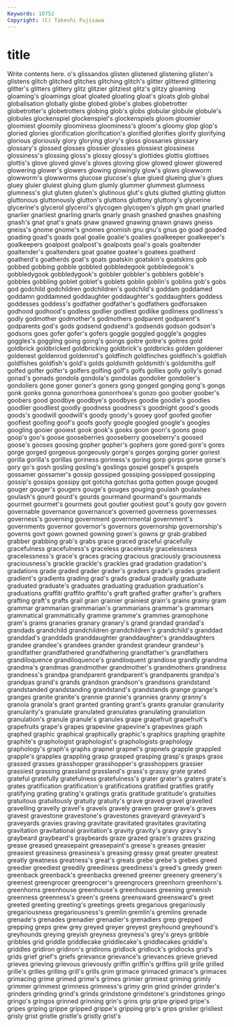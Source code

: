 ```yaml
---
Keywords: 10752 
Copyright: (C) Takeshi Fujisawa
---
```


# title

Write contents here.
o's glissandos glisten glistened glistening glisten's glistens glitch
glitched glitches glitching glitch's glitter glittered glittering glitter's glitters glittery
glitz glitzier glitziest glitz's glitzy gloaming gloaming's gloamings gloat gloated
gloating gloat's gloats glob global globalisation globally globe globed globe's
globes globetrotter globetrotter's globetrotters globing glob's globs globular globule globule's
globules glockenspiel glockenspiel's glockenspiels gloom gloomier gloomiest gloomily gloominess gloominess's
gloom's gloomy glop glop's gloried glories glorification glorification's glorified glorifies
glorify glorifying glorious gloriously glory glorying glory's gloss glossaries glossary
glossary's glossed glosses glossier glossies glossiest glossiness glossiness's glossing gloss's
glossy glossy's glottides glottis glottises glottis's glove gloved glove's gloves
gloving glow glowed glower glowered glowering glower's glowers glowing glowingly
glow's glows glowworm glowworm's glowworms glucose glucose's glue glued glueing
glue's glues gluey gluier gluiest gluing glum glumly glummer glummest
glumness glumness's glut gluten gluten's glutinous glut's gluts glutted glutting
glutton gluttonous gluttonously glutton's gluttons gluttony gluttony's glycerine glycerine's glycerol
glycerol's glycogen glycogen's glyph gm gnarl gnarled gnarlier gnarliest gnarling
gnarls gnarly gnash gnashed gnashes gnashing gnash's gnat gnat's gnats
gnaw gnawed gnawing gnawn gnaws gneiss gneiss's gnome gnome's gnomes
gnomish gnu gnu's gnus go goad goaded goading goad's goads
goal goalie goalie's goalies goalkeeper goalkeeper's goalkeepers goalpost goalpost's goalposts
goal's goals goaltender goaltender's goaltenders goat goatee goatee's goatees goatherd
goatherd's goatherds goat's goats goatskin goatskin's goatskins gob gobbed gobbing
gobble gobbled gobbledegook gobbledegook's gobbledygook gobbledygook's gobbler gobbler's gobblers gobble's
gobbles gobbling goblet goblet's goblets goblin goblin's goblins gob's gobs
god godchild godchildren godchildren's godchild's goddam goddamed goddamn goddamned goddaughter
goddaughter's goddaughters goddess goddesses goddess's godfather godfather's godfathers godforsaken godhood
godhood's godless godlier godliest godlike godliness godliness's godly godmother godmother's
godmothers godparent godparent's godparents god's gods godsend godsend's godsends godson
godson's godsons goes gofer gofer's gofers goggle goggled goggle's goggles
goggles's goggling going going's goings goitre goitre's goitres gold goldbrick
goldbricked goldbricking goldbrick's goldbricks golden goldener goldenest goldenrod goldenrod's goldfinch
goldfinches goldfinch's goldfish goldfishes goldfish's gold's golds goldsmith goldsmith's goldsmiths
golf golfed golfer golfer's golfers golfing golf's golfs gollies golly
golly's gonad gonad's gonads gondola gondola's gondolas gondolier gondolier's gondoliers
gone goner goner's goners gong gonged gonging gong's gongs gonk
gonks gonna gonorrhoea gonorrhoea's gonzo goo goober goober's goobers good
goodbye goodbye's goodbyes goodie goodie's goodies goodlier goodliest goodly goodness
goodness's goodnight good's goods goods's goodwill goodwill's goody goody's gooey
goof goofed goofier goofiest goofing goof's goofs goofy google googled
google's googles googling gooier gooiest gook gook's gooks goon goon's
goons goop goop's goo's goose gooseberries gooseberry gooseberry's goosed goose's
gooses goosing gopher gopher's gophers gore gored gore's gores gorge
gorged gorgeous gorgeously gorge's gorges gorging gorier goriest gorilla gorilla's
gorillas goriness goriness's goring gorp gorps gorse gorse's gory go's
gosh gosling gosling's goslings gospel gospel's gospels gossamer gossamer's gossip
gossiped gossiping gossipped gossipping gossip's gossips gossipy got gotcha gotchas
gotta gotten gouge gouged gouger gouger's gougers gouge's gouges gouging
goulash goulashes goulash's gourd gourd's gourds gourmand gourmand's gourmands gourmet
gourmet's gourmets gout goutier goutiest gout's gouty gov govern governable
governance governance's governed governess governesses governess's governing government governmental government's
governments governor governor's governors governorship governorship's governs govt gown gowned
gowning gown's gowns gr grab grabbed grabber grabbing grab's grabs
grace graced graceful gracefully gracefulness gracefulness's graceless gracelessly gracelessness gracelessness's
grace's graces gracing gracious graciously graciousness graciousness's grackle grackle's grackles
grad gradation gradation's gradations grade graded grader grader's graders grade's
grades gradient gradient's gradients grading grad's grads gradual gradually graduate
graduated graduate's graduates graduating graduation graduation's graduations graffiti graffito graffito's
graft grafted grafter grafter's grafters grafting graft's grafts grail grain
grainier grainiest grain's grains grainy gram grammar grammarian grammarian's grammarians
grammar's grammars grammatical grammatically gramme gramme's grammes gramophone gram's grams
granaries granary granary's grand grandad grandad's grandads grandchild grandchildren grandchildren's
grandchild's granddad granddad's granddads granddaughter granddaughter's granddaughters grandee grandee's grandees
grander grandest grandeur grandeur's grandfather grandfathered grandfathering grandfather's grandfathers grandiloquence
grandiloquence's grandiloquent grandiose grandly grandma grandma's grandmas grandmother grandmother's grandmothers
grandness grandness's grandpa grandparent grandparent's grandparents grandpa's grandpas grand's grands
grandson grandson's grandsons grandstand grandstanded grandstanding grandstand's grandstands grange grange's
granges granite granite's grannie grannie's grannies granny granny's granola granola's
grant granted granting grant's grants granular granularity granularity's granulate granulated
granulates granulating granulation granulation's granule granule's granules grape grapefruit grapefruit's
grapefruits grape's grapes grapevine grapevine's grapevines graph graphed graphic graphical
graphically graphic's graphics graphing graphite graphite's graphologist graphologist's graphologists graphology
graphology's graph's graphs grapnel grapnel's grapnels grapple grappled grapple's grapples
grappling grasp grasped grasping grasp's grasps grass grassed grasses grasshopper
grasshopper's grasshoppers grassier grassiest grassing grassland grassland's grass's grassy grate
grated grateful gratefully gratefulness gratefulness's grater grater's graters grate's grates
gratification gratification's gratifications gratified gratifies gratify gratifying grating grating's gratings
gratis gratitude gratitude's gratuities gratuitous gratuitously gratuity gratuity's grave graved
gravel gravelled gravelling gravelly gravel's gravels gravely graven graver grave's
graves gravest gravestone gravestone's gravestones graveyard graveyard's graveyards gravies graving
gravitate gravitated gravitates gravitating gravitation gravitational gravitation's gravity gravity's gravy
gravy's graybeard graybeard's graybeards graze grazed graze's grazes grazing grease
greased greasepaint greasepaint's grease's greases greasier greasiest greasiness greasiness's greasing
greasy great greater greatest greatly greatness greatness's great's greats grebe
grebe's grebes greed greedier greediest greedily greediness greediness's greed's greedy
green greenback greenback's greenbacks greened greener greenery greenery's greenest greengrocer
greengrocer's greengrocers greenhorn greenhorn's greenhorns greenhouse greenhouse's greenhouses greening greenish
greenness greenness's green's greens greensward greensward's greet greeted greeting greeting's
greetings greets gregarious gregariously gregariousness gregariousness's gremlin gremlin's gremlins grenade
grenade's grenades grenadier grenadier's grenadiers grep grepped grepping greps grew
grey greyed greyer greyest greyhound greyhound's greyhounds greying greyish greyness
greyness's grey's greys gribble gribbles grid griddle griddlecake griddlecake's griddlecakes
griddle's griddles gridiron gridiron's gridirons gridlock gridlock's gridlocks grid's grids
grief grief's griefs grievance grievance's grievances grieve grieved grieves grieving
grievous grievously griffin griffin's griffins grill grille grilled grille's grilles
grilling grill's grills grim grimace grimaced grimace's grimaces grimacing grime
grimed grime's grimes grimier grimiest griming grimly grimmer grimmest grimness
grimness's grimy grin grind grinder grinder's grinders grinding grind's grinds
grindstone grindstone's grindstones gringo gringo's gringos grinned grinning grin's grins
grip gripe griped gripe's gripes griping grippe gripped grippe's gripping
grip's grips grislier grisliest grisly grist gristle gristle's gristly grist's
